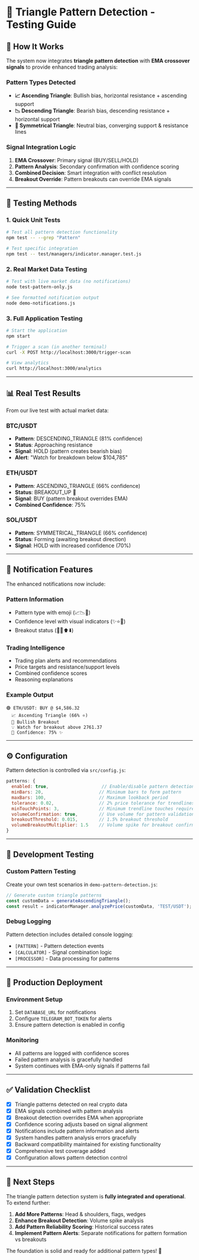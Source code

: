 # 🔺 Triangle Pattern Detection - Testing Guide

## 🎯 How It Works

The system now integrates **triangle pattern detection** with **EMA crossover signals** to provide enhanced trading analysis:

### Pattern Types Detected
- **📈 Ascending Triangle**: Bullish bias, horizontal resistance + ascending support
- **📉 Descending Triangle**: Bearish bias, descending resistance + horizontal support  
- **🔺 Symmetrical Triangle**: Neutral bias, converging support & resistance lines

### Signal Integration Logic
1. **EMA Crossover**: Primary signal (BUY/SELL/HOLD)
2. **Pattern Analysis**: Secondary confirmation with confidence scoring
3. **Combined Decision**: Smart integration with conflict resolution
4. **Breakout Override**: Pattern breakouts can override EMA signals

---

## 🧪 Testing Methods

### 1. Quick Unit Tests
```bash
# Test all pattern detection functionality
npm test -- --grep "Pattern"

# Test specific integration
npm test -- test/managers/indicator.manager.test.js
```

### 2. Real Market Data Testing
```bash
# Test with live market data (no notifications)
node test-pattern-only.js

# See formatted notification output
node demo-notifications.js
```

### 3. Full Application Testing
```bash
# Start the application
npm start

# Trigger a scan (in another terminal)
curl -X POST http://localhost:3000/trigger-scan

# View analytics
curl http://localhost:3000/analytics
```

---

## 📊 Real Test Results

From our live test with actual market data:

### BTC/USDT
- **Pattern**: DESCENDING_TRIANGLE (81% confidence)
- **Status**: Approaching resistance
- **Signal**: HOLD (pattern creates bearish bias)
- **Alert**: "Watch for breakdown below $104,785"

### ETH/USDT  
- **Pattern**: ASCENDING_TRIANGLE (66% confidence)
- **Status**: BREAKOUT_UP 🚀
- **Signal**: BUY (pattern breakout overrides EMA)
- **Combined Confidence**: 75%

### SOL/USDT
- **Pattern**: SYMMETRICAL_TRIANGLE (66% confidence) 
- **Status**: Forming (awaiting breakout direction)
- **Signal**: HOLD with increased confidence (70%)

---

## 🎨 Notification Features

The enhanced notifications now include:

### Pattern Information
- Pattern type with emoji (📈📉🔺)
- Confidence level with visual indicators (✨⭐🌟)
- Breakout status (🚀💥⬆️⬇️)

### Trading Intelligence
- Trading plan alerts and recommendations
- Price targets and resistance/support levels
- Combined confidence scores
- Reasoning explanations

### Example Output
```
🟢 ETH/USDT: BUY @ $4,586.32
  📈 Ascending Triangle (66% ⭐)
  🚀 Bullish Breakout
  💡 Watch for breakout above 2761.37
  🎯 Confidence: 75% ✨
```

---

## ⚙️ Configuration

Pattern detection is controlled via `src/config.js`:

```javascript
patterns: {
  enabled: true,                    // Enable/disable pattern detection
  minBars: 20,                     // Minimum bars to form pattern
  maxBars: 100,                    // Maximum lookback period
  tolerance: 0.02,                 // 2% price tolerance for trendlines
  minTouchPoints: 3,               // Minimum trendline touches required
  volumeConfirmation: true,        // Use volume for pattern validation
  breakoutThreshold: 0.015,        // 1.5% breakout threshold
  volumeBreakoutMultiplier: 1.5    // Volume spike for breakout confirmation
}
```

---

## 🔧 Development Testing

### Custom Pattern Testing
Create your own test scenarios in `demo-pattern-detection.js`:

```javascript
// Generate custom triangle patterns
const customData = generateAscendingTriangle();
const result = indicatorManager.analyzePrice(customData, 'TEST/USDT');
```

### Debug Logging
Pattern detection includes detailed console logging:
- `[PATTERN]` - Pattern detection events
- `[CALCULATOR]` - Signal combination logic  
- `[PROCESSOR]` - Data processing for patterns

---

## 🚀 Production Deployment

### Environment Setup
1. Set `DATABASE_URL` for notifications
2. Configure `TELEGRAM_BOT_TOKEN` for alerts
3. Ensure pattern detection is enabled in config

### Monitoring
- All patterns are logged with confidence scores
- Failed pattern analysis is gracefully handled
- System continues with EMA-only signals if patterns fail

---

## ✅ Validation Checklist

- [x] Triangle patterns detected on real crypto data
- [x] EMA signals combined with pattern analysis  
- [x] Breakout detection overrides EMA when appropriate
- [x] Confidence scoring adjusts based on signal alignment
- [x] Notifications include pattern information and alerts
- [x] System handles pattern analysis errors gracefully
- [x] Backward compatibility maintained for existing functionality
- [x] Comprehensive test coverage added
- [x] Configuration allows pattern detection control

---

## 🎯 Next Steps

The triangle pattern detection system is **fully integrated and operational**. To extend further:

1. **Add More Patterns**: Head & shoulders, flags, wedges
2. **Enhance Breakout Detection**: Volume spike analysis
3. **Add Pattern Reliability Scoring**: Historical success rates
4. **Implement Pattern Alerts**: Separate notifications for pattern formation vs breakouts

The foundation is solid and ready for additional pattern types! 🚀